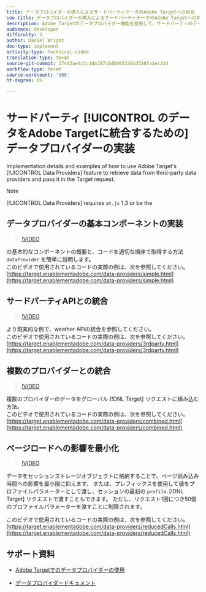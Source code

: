 ```yaml
---
title: データプロバイダーの導入によるサードパーティデータのAdobe Targetへの統合
seo-title: データプロバイダーの導入によるサードパーティデータのAdobe Targetへの統合
description: Adobe Targetのデータプロバイダー機能を使用して、サードパーティのデータプロバイダーからデータを取得し、Targetリクエストに渡す方法の実装の詳細と例です。
audience: developer
difficulty: 5
author: Daniel Wright
doc-type: implement
activity-type: technical-video
translation-type: tm+mt
source-git-commit: 37443ae4c1cdda387c8db0053201d520fa1ec224
workflow-type: tm+mt
source-wordcount: '308'
ht-degree: 0%

---
```



# サードパーティ [!UICONTROL のデータをAdobe Targetに統合するための] データプロバイダーの実装

Implementation details and examples of how to use Adobe Target&#39;s [!UICONTROL Data Providers] feature to retrieve data from third-party data providers and pass it in the Target request.

>[!NOTE]
>
>[!UICONTROL Data Providers] requires `at.js` 1.3 or be the

## データプロバイダーの基本コンポーネントの実装

>[!VIDEO](https://video.tv.adobe.com/v/22348/?quality=12)

の基本的なコンポーネントの概要と、コードを適切な順序で取得する方法 `dataProvider` を簡単に説明します。\
このビデオで使用されているコードの実際の例は、次を参照してください。
[https://target.enablementadobe.com/data-providers/simple.html](https://target.enablementadobe.com/data-providers/simple.html)

## サードパーティAPIとの統合

>[!VIDEO](https://video.tv.adobe.com/v/22345/)

より現実的な例で、weather APIの統合を参照してください。\
このビデオで使用されているコードの実際の例は、次を参照してください。
[https://target.enablementadobe.com/data-providers/3rdparty.html](https://target.enablementadobe.com/data-providers/3rdparty.html)

## 複数のプロバイダーとの統合

>[!VIDEO](https://video.tv.adobe.com/v/22346/)

複数のプロバイダーのデータをグローバル [!DNL Target] リクエストに組み込む方法。\
このビデオで使用されているコードの実際の例は、次を参照してください。
[https://target.enablementadobe.com/data-providers/combined.html](https://target.enablementadobe.com/data-providers/combined.html)

## ページロードへの影響を最小化

>[!VIDEO](https://video.tv.adobe.com/v/22347/)

データをセッションストレージオブジェクトに格納することで、ページ読み込み時間への影響を最小限に抑えます。 または、プレフィックスを使用して値をプロファイルパラメーターとして渡し、セッションの最初の `profile.`[!DNL Target] リクエストで渡すこともできます。 ただし、リクエスト1回につき50個のプロファイルパラメーターを渡すことに制限されます。

このビデオで使用されているコードの実際の例は、次を参照してください。 [https://target.enablementadobe.com/data-providers/reducedCalls.html](https://target.enablementadobe.com/data-providers/reducedCalls.html)

## サポート資料

* [Adobe Targetでのデータプロバイダーの使用](use-data-providers-to-integrate-third-party-data.md)

* [データプロバイダードキュメント](https://docs.adobe.com/content/help/en/target/using/implement-target/client-side/functions-overview/targetgobalsettings.html#data-providers)